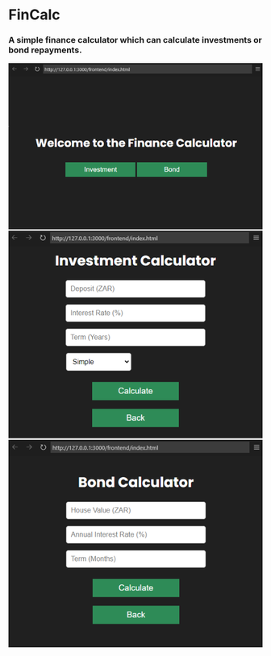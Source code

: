 # FinCalc

### A simple finance calculator which can calculate investments or bond repayments.

![Welcome Screen](screenshots/welcomescreen.png) ![Investment Screen](screenshots/investmentscreen.png) ![Bond Screen](screenshots/bondscreen.png)
